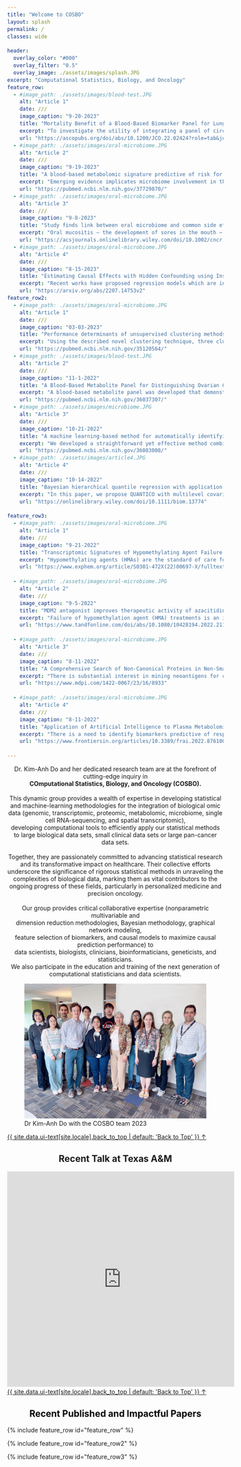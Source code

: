 ```yaml
---
title: "Welcome to COSBO"
layout: splash
permalink: /
classes: wide

header:
  overlay_color: "#000"
  overlay_filter: "0.5"
  overlay_image: ./assets/images/splash.JPG
excerpt: "Computational Statistics, Biology, and Oncology"
feature_row:
  - #image_path: ./assets/images/blood-test.JPG
    alt: "Article 1"
    date: ///
    image_caption: "9-20-2023"
    title: "Mortality Benefit of a Blood-Based Biomarker Panel for Lung Cancer on the Basis of the Prostate, Lung, Colorectal, and Ovarian Cohort"
    excerpt: "To investigate the utility of integrating a panel of circulating protein biomarkers in combination with a risk model on the basis of subject characteristics to identify individuals at high risk of harboring a lethal lung cancer... <br/><br/> (Click on title to read more)"
    url: "https://ascopubs.org/doi/abs/10.1200/JCO.22.02424?role=tab&journalCode=jco"
  - #image_path: ./assets/images/oral-microbiome.JPG
    alt: "Article 2"
    date: ///
    image_caption: "9-19-2023"
    title: "A blood-based metabolomic signature predictive of risk for pancreatic cancer"
    excerpt: "Emerging evidence implicates microbiome involvement in the development of pancreatic cancer (PaCa). Here, we investigate whether increases in circulating microbial-related metabolites associate with PaCa risk by applying metabolomics profiling to 172 sera collected within 5 years... <br/><br/> (Click on title to read more)"
    url: "https://pubmed.ncbi.nlm.nih.gov/37729870/"
  - #image_path: ./assets/images/oral-microbiome.JPG
    alt: "Article 3"
    date: ///
    image_caption: "9-8-2023"
    title: "Study finds link between oral microbiome and common side effect in patients with head and neck cancer"
    excerpt: "Oral mucositis – the development of sores in the mouth – is a common side effect for patients with head and neck cancers, affecting as many as 90%. It can lead to difficulty eating, weight loss, and readmission or prolonged hospital stays to manage pain or infections... <br/><br/> (Click on title to read more)"
    url: "https://acsjournals.onlinelibrary.wiley.com/doi/10.1002/cncr.35001"
  - #image_path: ./assets/images/oral-microbiome.JPG
    alt: "Article 4"
    date: ///
    image_caption: "8-15-2023"
    title: "Estimating Causal Effects with Hidden Confounding using Instrumental Variables and Environments"
    excerpt: "Recent works have proposed regression models which are invariant across data collection environments. These estimators often have a causal interpretation under conditions on the environments and type of invariance imposed... <br/><br/> (Click on title to read more)"
    url: "https://arxiv.org/abs/2207.14753v2"
feature_row2:
  - #image_path: ./assets/images/oral-microbiome.JPG
    alt: "Article 1"
    date: ///
    image_caption: "03-03-2023"
    title: "Performance determinants of unsupervised clustering methods for microbiome data."
    excerpt: "Using the described novel clustering technique, three clusters were identified within the data, each with their own differing trajectory pattern for the response variable of the presence or absence of dental caries. Intriguingly, the responsible.... <br/><br/> (Click on title to read more)"
    url: "https://pubmed.ncbi.nlm.nih.gov/35120564/"
  - #image_path: ./assets/images/blood-test.JPG
    alt: "Article 2"
    date: ///
    image_caption: "11-1-2022"
    title: "A Blood-Based Metabolite Panel for Distinguishing Ovarian Cancer from Benign Pelvic Masses"
    excerpt: "A blood-based metabolite panel was developed that demonstrates independent predictive ability and complements ROMA for distinguishing early-stage ovarian cancer from benign disease to better inform clinical decision making.... <br/><br/> (Click on title to read more)"
    url: "https://pubmed.ncbi.nlm.nih.gov/36037307/"
  - #image_path: ./assets/images/microbiome.JPG
    alt: "Article 3"
    date: ///
    image_caption: "10-21-2022"
    title: "A machine learning-based method for automatically identifying novel cells in annotating single-cell RNA-seq data"
    excerpt: "We developed a straightforward yet effective method combining autoencoder with iterative feature selection to automatically identify novel cells from scRNA-seq data. Our method trains an autoencoder with the labeled training data and applies... <br/><br/> (Click on title to read more)"
    url: "https://pubmed.ncbi.nlm.nih.gov/36083008/"
  - #image_path: ./assets/images/article4.JPG
    alt: "Article 4"
    date: ///
    image_caption: "10-14-2022"
    title: "Bayesian hierarchical quantile regression with application to characterizing the immune architecture of lung cancer"
    excerpt: "In this paper, we propose QUANTICO with multilevel covariates where, at any specific quantile level, selection over the direct (Level 1) covariates is performed for each subject. A novel feature of the proposed model is the development of a quantile-specific varying... <br/><br/> (Click on title to read more)"
    url: "https://onlinelibrary.wiley.com/doi/10.1111/biom.13774"  

feature_row3:
  - #image_path: ./assets/images/oral-microbiome.JPG
    alt: "Article 1"
    date: ///
    image_caption: "9-21-2022"
    title: "Transcriptomic Signatures of Hypomethylating Agent Failure in Myelodysplastic Syndromes and Chronic Myelomonocytic Leukemia. Exp Hematol"
    excerpt: "Hypomethylating agents (HMAs) are the standard of care for myelodysplastic syndromes (MDS) and chronic myelomonocytic leukemia (CMML). HMA treatment failure is a major clinical problem and its mechanisms are poorly characterized We performed RNA sequencing in CD34+ bone marrow stem... <br/><br/> (Click on title to read more)"
    url: "https://www.exphem.org/article/S0301-472X(22)00697-X/fulltext" 

  - #image_path: ./assets/images/oral-microbiome.JPG
    alt: "Article 2"
    date: ///
    image_caption: "9-5-2022"
    title: "MDM2 antagonist improves therapeutic activity of azacitidine in myelodysplastic syndromes and chronic myelomonocytic leukemia"
    excerpt: "Failure of hypomethylation agent (HMA) treatments is an important issue in myelodysplastic syndromes (MDS) and chronic myelomonocytic leukemia (CMML). Recent studies indicated that function of wildtype TP53 positively impacts outcome of HMA treatments. We investigated the combination of the.... <br/><br/> (Click on title to read more)"
    url: "https://www.tandfonline.com/doi/abs/10.1080/10428194.2022.2116932" 

  - #image_path: ./assets/images/oral-microbiome.JPG
    alt: "Article 3"
    date: ///
    image_caption: "8-11-2022"
    title: "A Comprehensive Search of Non-Canonical Proteins in Non-Small Cell Lung Cancer and Their Impact on the Immune Response"
    excerpt: "There is substantial interest in mining neoantigens for cancer applications. Non-canonical proteins resulting from frameshift mutations have been identified as neoantigens in cancer. We investigated the landscape of non-canonical proteins in non-small cell lung cancer (NSCLC) and their induced immune response in... <br/><br/> (Click on title to read more)"
    url: "https://www.mdpi.com/1422-0067/23/16/8933" 

  - #image_path: ./assets/images/oral-microbiome.JPG
    alt: "Article 4"
    date: ///
    image_caption: "8-11-2022"
    title: "Application of Artificial Intelligence to Plasma Metabolomics Profiles to Predict Response to Neoadjuvant Chemotherapy in Triple-Negative Breast Cancer"
    excerpt: "There is a need to identify biomarkers predictive of response to neoadjuvant chemotherapy (NACT) in triple-negative breast cancer (TNBC). We previously obtained evidence that a polyamine signature in the blood is associated with TNBC development and progression. In this study, we evaluated whether plasma polyamines... <br/><br/> (Click on title to read more)"
    url: "https://www.frontiersin.org/articles/10.3389/frai.2022.876100/full" 

---
```

<div class="center">
<p style="text-align: center">
Dr. Kim-Anh Do and her dedicated research team are at the forefront of cutting-edge inquiry in <br/> 
<b>COmputational Statistics, Biology, and Oncology (COSBO).</b> <br/>
<br />
This dynamic group provides a wealth of expertise in developing statistical and machine-learning methodologies for the integration of biological omic data (genomic, transcriptomic, proteomic, metabolomic, microbiome, single cell RNA-sequencing, and spatial transcriptomic), <br/>
developing computational tools to efficiently apply our statistical methods <br/>to large biological data sets, small clinical data sets or large pan-cancer data sets.<br/>
<br/>
Together, they are passionately committed to advancing statistical research and its transformative impact on healthcare.
Their collective efforts underscore the significance of rigorous statistical methods in unraveling the complexities of biological data, marking them as vital contributors to the ongoing progress of these fields, particularly in personalized medicine and precision oncology. <br/> <br/>
Our group provides critical collaborative expertise (nonparametric multivariable and <br/>dimension reduction methodologies, Bayesian methodology, graphical network modeling, <br/>
feature selection of biomarkers, and causal models to maximize causal prediction performance) to <br/> data scientists, biologists, clinicians, bioinformaticians, geneticists, and statisticians.
<br/>
We also participate in the education and training of the next generation of computational statisticians and data scientists.</p>
</div>

<div class="center">
<figure class="center">
<img src="./assets/images/group.JPG" class="responsive-image" alt="">
<figcaption>Dr Kim-Anh Do with the COSBO team 2023</figcaption>
</figure>
</div>
<a href="#" class="back-to-top">{{ site.data.ui-text[site.locale].back_to_top | default: 'Back to Top' }} &uarr;</a>
<div class="centerIframe">
<h2 style="text-align:center">Recent Talk at Texas A&M</h2>
<iframe src="https://onedrive.live.com/embed?resid=DD1D7A6CCCA3FEEC%2160909&amp;authkey=%21ALLKjlXnQyb-dDA&amp;em=2&amp;wdAr=1.7777777777777777" class="responsive-image" width="105%" height="500px" frameborder="0">This is an embedded <a target="_blank" href="https://office.com">Microsoft Office</a> presentation, powered by <a target="_blank" href="https://office.com/webapps">Office</a>.</iframe>
</div>
<a href="#" class="back-to-top">{{ site.data.ui-text[site.locale].back_to_top | default: 'Back to Top' }} &uarr;</a>
<div>
<a href="/papers" target="_blank" style="text-decoration: none; color: black; text-align:center;"><h2>Recent Published and Impactful Papers</h2></a>
</div>

{% include feature_row id="feature_row" %}

{% include feature_row id="feature_row2" %}

{% include feature_row id="feature_row3" %}